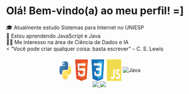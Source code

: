 # Olá! Bem-vindo(a) ao meu perfil! =]

🎓 Atualmente estudo Sistemas para Internet no UNIESP                      
🌱 Estou aprendendo JavaScript e Java                            
👩‍💻 Me interesso na área de Ciência de Dados e IA                        
⚡ “Você pode criar qualquer coisa: basta escrever” – C. S. Lewis


<div align="center">
  <img align="center" alt="Python" height="60" width="40" src="https://raw.githubusercontent.com/devicons/devicon/master/icons/python/python-original.svg">
  <img align="center" alt="HTML" height="60" width="40" src="https://raw.githubusercontent.com/devicons/devicon/master/icons/html5/html5-original.svg">
  <img align="center" alt="CSS" height="60" width="40" src="https://raw.githubusercontent.com/devicons/devicon/master/icons/css3/css3-original.svg">
  <img align="center" alt="Js" height="60" width="40" src="https://raw.githubusercontent.com/devicons/devicon/master/icons/javascript/javascript-plain.svg">
  <img align="center" alt="Java" height=60" width="40" src="https://cdn.jsdelivr.net/gh/devicons/devicon/icons/java/java-original.svg"> 
</div>
 
  
<div align="center">
  <a href="https://github.com/isthefani">
  <img height="160em" src="https://github-readme-stats.vercel.app/api?username=isthefani&show_icons=true&theme=nord&include_all_commits=true&count_private=true"/>
  <img height="160em" src="https://github-readme-stats.vercel.app/api/top-langs/?username=isthefani&layout=compact&langs_count=7&theme=nord"/>
</div>

  ##
